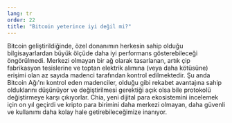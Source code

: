 ```yaml
---
lang: tr
order: 22
title: "Bitcoin yeterince iyi değil mi?"
---
```


Bitcoin geliştirildiğinde, özel donanımın herkesin sahip olduğu bilgisayarlardan büyük ölçüde daha iyi performans gösterebileceği öngörülmedi. Merkezi olmayan bir ağ olarak tasarlanan, artık çip fabrikasyon tesislerine ve toptan elektrik alımına (veya daha kötüsüne) erişimi olan az sayıda madenci tarafından kontrol edilmektedir. Şu anda Bitcoin Ağı'nı kontrol eden madenciler, olduğu gibi rekabet avantajına sahip olduklarını düşünüyor ve değiştirilmesi gerektiği açık olsa bile protokolü değiştirmeye karşı çıkıyorlar. Chia, yeni dijital para ekosistemini incelemek için on yıl geçirdi ve kripto para birimini daha merkezi olmayan, daha güvenli ve kullanımı daha kolay hale getirebileceğimize inanıyor.
 

